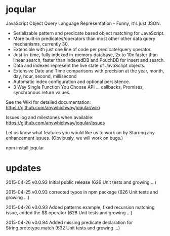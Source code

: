 # joqular
JavaScript Object Query Language Representation - Funny, it's just JSON.

- Serializable pattern and predicate based object matching for JavaScript.
- More built-in predicates/operators than most other other data query mechanisms, currently 30.
- Extensible with just one line of code per predicate/query operator.
- Just-in-time, fully indexed in-memory database, 2x to 10x faster than linear search, faster than IndexedDB and PouchDB for insert and search.
- Data and indexes represent the live state of JavaScript objects.
- Extensive Date and Time comparisons with precision at the year, month, day, hour, second, millisecond
- Automatic index configuration and optional persistence.
- 3 Way Single Function You Choose API ... callbacks, Promises, synchronous return values.

See the Wiki for detailed documentation: https://github.com/anywhichway/joqular/wiki

Issues log and milestones when available: https://github.com/anywhichway/joqular/issues

Let us know what features you would like us to work on by Starring any enhancement issues. (Obviously, we will work on bugs.)

npm install joqular

# updates

2015-04-25 v0.0.92 Initial public release (626 Unit tests and growing ...)

2015-04-25 v0.0.93 corrected typos in npm package  (626 Unit tests and growing ...)

2015-04-26 v0.0.93 Added patterns example, fixed recursion matching issue, added the $$ operator (628 Unit tests and growing ...)

2015-04-26 v0.0.94 Added missing predicate declaration for String.prototype.match (632 Unit tests and growing ...)

